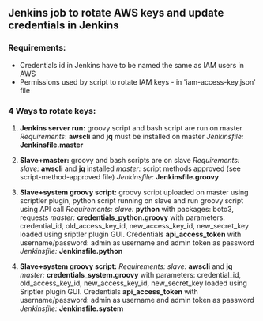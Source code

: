 ## Jenkins job to rotate AWS keys and update credentials in Jenkins
### Requirements:
- Credentials id in Jenkins have to be named the same as IAM users in AWS
- Permissions used by script to rotate IAM keys - in 'iam-access-key.json' file

### 4 Ways to rotate keys:

1. **Jenkins server run:** groovy script and bash script are run on master
   *Requirements*:     **awscli** and **jq** must be installed on master
   *Jenkinsfile:* **Jenkinsfile.master**

2. **Slave+master:** groovy and bash scripts are on slave
   *Requirements:*   
     *slave:* **awscli** and **jq** installed
     *master:* script methods approved (see script-method-approved file)
     *Jenkinsfile:* **Jenkinsfile.groovy**

3. **Slave+system groovy script:** groovy script uploaded on master using scriptler plugin, python script running on slave and run groovy script using API call
   *Requirements:*
     *slave:* **python** with packages: boto3, requests
     *master:* **credentials_python.groovy** with parameters: credential_id, old_access_key_id, new_access_key_id, new_secret_key
             loaded using sriptler plugin GUI. Credentials **api_access_token** with username/password: admin as username and admin token as password
   *Jenkinsfile:* **Jenkinsfile.python**

3. **Slave+system groovy script:** 
   *Requirements:*
     *slave:* **awscli** and **jq**
     *master:* **credentials_system.groovy** with parameters: credential_id, old_access_key_id, new_access_key_id, new_secret_key
             loaded using Sriptler plugin GUI. Credentials **api_access_token** with username/password: admin as username and admin token as password
   *Jenkinsfile:* **Jenkinsfile.system**

